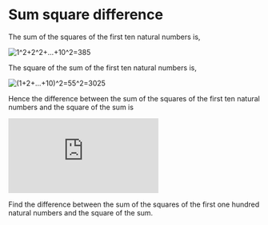 # Sum square difference

The sum of the squares of the first ten natural numbers is,

![1^2+2^2+...+10^2=385](https://latex.codecogs.com/gif.latex?1^2&plus;2^2&plus;...&plus;10^2=385)

The square of the sum of the first ten natural numbers is,

![(1+2+...+10)^2=55^2=3025](https://latex.codecogs.com/gif.latex?(1&plus;2&plus;...&plus;10)^2=55^2=3025)

Hence the difference between the sum of the squares of the first ten natural numbers and the square of the sum is

![3025-385](https://latex.codecogs.com/gif.latex?3025-385)

Find the difference between the sum of the squares of the first one hundred natural numbers and the square of the sum.
